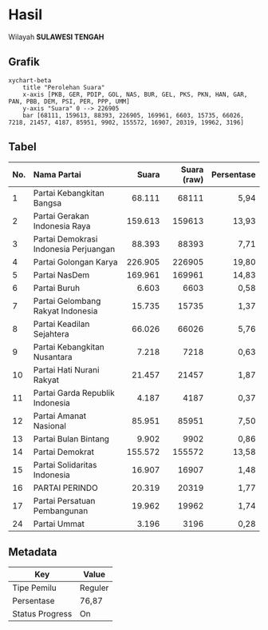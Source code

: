 # Hasil

Wilayah **SULAWESI TENGAH**

## Grafik

```mermaid
xychart-beta
    title "Perolehan Suara"
    x-axis [PKB, GER, PDIP, GOL, NAS, BUR, GEL, PKS, PKN, HAN, GAR, PAN, PBB, DEM, PSI, PER, PPP, UMM]
    y-axis "Suara" 0 --> 226905
    bar [68111, 159613, 88393, 226905, 169961, 6603, 15735, 66026, 7218, 21457, 4187, 85951, 9902, 155572, 16907, 20319, 19962, 3196]
```

## Tabel

| No. | Nama Partai                           | Suara   | Suara (raw) | Persentase |
|:--- |:------------------------------------- | -------:| -----------:| ----------:|
| 1   | Partai Kebangkitan Bangsa             | 68.111  | 68111       | 5,94       |
| 2   | Partai Gerakan Indonesia Raya         | 159.613 | 159613      | 13,93      |
| 3   | Partai Demokrasi Indonesia Perjuangan | 88.393  | 88393       | 7,71       |
| 4   | Partai Golongan Karya                 | 226.905 | 226905      | 19,80      |
| 5   | Partai NasDem                         | 169.961 | 169961      | 14,83      |
| 6   | Partai Buruh                          | 6.603   | 6603        | 0,58       |
| 7   | Partai Gelombang Rakyat Indonesia     | 15.735  | 15735       | 1,37       |
| 8   | Partai Keadilan Sejahtera             | 66.026  | 66026       | 5,76       |
| 9   | Partai Kebangkitan Nusantara          | 7.218   | 7218        | 0,63       |
| 10  | Partai Hati Nurani Rakyat             | 21.457  | 21457       | 1,87       |
| 11  | Partai Garda Republik Indonesia       | 4.187   | 4187        | 0,37       |
| 12  | Partai Amanat Nasional                | 85.951  | 85951       | 7,50       |
| 13  | Partai Bulan Bintang                  | 9.902   | 9902        | 0,86       |
| 14  | Partai Demokrat                       | 155.572 | 155572      | 13,58      |
| 15  | Partai Solidaritas Indonesia          | 16.907  | 16907       | 1,48       |
| 16  | PARTAI PERINDO                        | 20.319  | 20319       | 1,77       |
| 17  | Partai Persatuan Pembangunan          | 19.962  | 19962       | 1,74       |
| 24  | Partai Ummat                          | 3.196   | 3196        | 0,28       |


## Metadata

| Key             | Value   |
| --------------- | ------- |
| Tipe Pemilu     | Reguler |
| Persentase      | 76,87   |
| Status Progress | On      |



